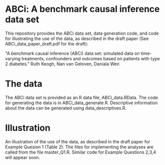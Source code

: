 # ABCi: A benchmark causal inference data set

This repository provides the ABCi data set, data generation code, and code for illustrating the use of the data, as described in the draft paper (See ABCi_data_paper_draft.pdf for the draft):

"A benchmark causal inference (ABCi) data set: simulated data on time-varying treatments, confounders and outcomes based on patients with type 2 diabetes."
Ruth Keogh, Nan van Geloven, Daniala Weir.

# The data
The ABCi data set is provided as an R data file, ABCi_data.RData. 
The code for generating the data is in ABCi_data_generate.R. 
Descriptive information about the data can be generated using data_descriptives.R.

# Illustration
An illustration of the use of the data, as described in the draft paper for Example Quesion 1 (Table 2). 
The files for implementing the analyses are called from the file master_Q1.R. 
Similar code for Example Questions 2,3,4 will appear soon. 


